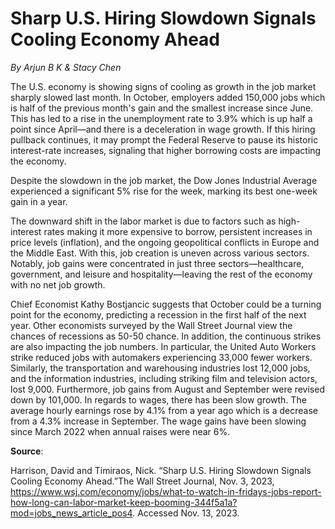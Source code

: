# Sharp U.S. Hiring Slowdown Signals Cooling Economy Ahead



*By Arjun B K & Stacy Chen*



The U.S. economy is showing signs of cooling as growth in the job market sharply slowed last month. In October, employers added 150,000 jobs which is half of the previous month's gain and the smallest increase since June. This has led to a rise in the unemployment rate to 3.9% which is up half a point since April—and there is a deceleration in wage growth. If this hiring pullback continues, it may prompt the Federal Reserve to pause its historic interest-rate increases, signaling that higher borrowing costs are impacting the economy.

Despite the slowdown in the job market, the Dow Jones Industrial Average experienced a significant 5% rise for the week, marking its best one-week gain in a year.

The downward shift in the labor market is due to factors such as high-interest rates making it more expensive to borrow, persistent increases in price levels (inflation), and the ongoing geopolitical conflicts in Europe and the Middle East. With this, job creation is uneven across various sectors. Notably, job gains were concentrated in just three sectors—healthcare, government, and leisure and hospitality—leaving the rest of the economy with no net job growth.

Chief Economist Kathy Bostjancic suggests that October could be a turning point for the economy, predicting a recession in the first half of the next year. Other economists surveyed by the Wall Street Journal view the chances of recessions as 50-50 chance. In addition, the continuous strikes are also impacting the job numbers. In particular, the United Auto Workers strike reduced jobs with automakers experiencing 33,000 fewer workers. Similarly, the transportation and warehousing industries lost 12,000 jobs, and the information industries, including striking film and television actors, lost 9,000. Furthermore, job gains from August and September were revised down by 101,000. In regards to wages, there has been slow growth. The average hourly earnings rose by 4.1% from a year ago which is a decrease from a 4.3% increase in September. The wage gains have been slowing since March 2022 when annual raises were near 6%.



**Source**:



 Harrison, David and Timiraos, Nick. “Sharp U.S. Hiring Slowdown Signals Cooling Economy Ahead.”The Wall Street Journal, Nov. 3, 2023, https://www.wsj.com/economy/jobs/what-to-watch-in-fridays-jobs-report-how-long-can-labor-market-keep-booming-344f5a1a?mod=jobs_news_article_pos4. Accessed Nov. 13, 2023.